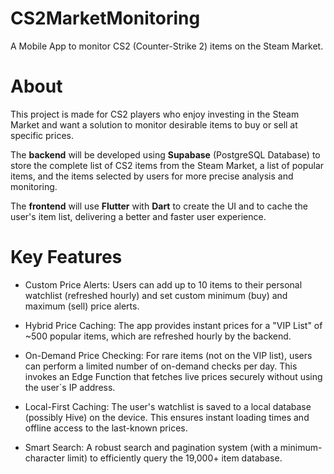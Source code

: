 # CS2MarketMonitoring

A Mobile App to monitor CS2 (Counter-Strike 2) items on the Steam Market.

# About

This project is made for CS2 players who enjoy investing in the Steam Market and want a solution to monitor desirable items to buy or sell at specific prices.  
  
The **backend** will be developed using **Supabase** (PostgreSQL Database) to store the complete list of CS2 items from the Steam Market, a list of popular items, and the items selected by users for more precise analysis and monitoring.  
  
The **frontend** will use **Flutter** with **Dart** to create the UI and to cache the user's item list, delivering a better and faster user experience.  

# Key Features

- Custom Price Alerts: Users can add up to 10 items to their personal watchlist (refreshed hourly) and set custom minimum (buy) and maximum (sell) price alerts.

- Hybrid Price Caching: The app provides instant prices for a "VIP List" of ~500 popular items, which are refreshed hourly by the backend.

- On-Demand Price Checking: For rare items (not on the VIP list), users can perform a limited number of on-demand checks per day. This invokes an Edge Function that fetches live prices securely without using the user`s IP address.

- Local-First Caching: The user's watchlist is saved to a local database (possibly Hive) on the device. This ensures instant loading times and offline access to the last-known prices.

- Smart Search: A robust search and pagination system (with a minimum-character limit) to efficiently query the 19,000+ item database.
